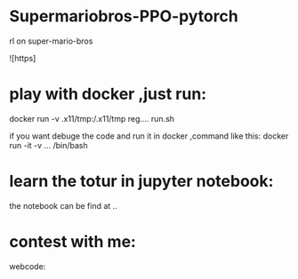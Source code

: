 # Supermariobros-PPO-pytorch
rl on super-mario-bros

![https]

# play with docker ,just run:
docker run -v .x11/tmp:/.x11/tmp reg.... run.sh

if you want debuge the code and run it in docker ,command like this:
docker run -it -v ... /bin/bash

# learn the totur in jupyter notebook:
the notebook can be find at ..

# contest with me:
webcode:

